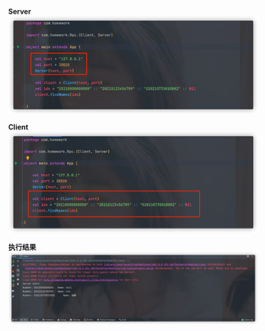 **Server**
![img_1.png](img_1.png)

**Client**
![img_2.png](img_2.png)

**执行结果**
![img.png](img.png)
